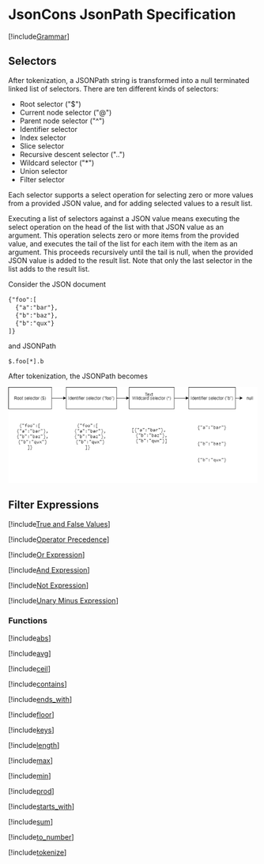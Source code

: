 # JsonCons JsonPath Specification

[!include[Grammar](./Grammar.md)]

## Selectors

After tokenization, a JSONPath string is transformed into a null terminated 
linked list of selectors. There are ten different kinds of selectors:

- Root selector ("$")
- Current node selector ("@")
- Parent node selector ("^")
- Identifier selector
- Index selector
- Slice selector
- Recursive descent selector ("..")
- Wildcard selector ("*")
- Union selector
- Filter selector

Each selector supports a select operation for selecting zero or more values 
from a provided JSON value, and for adding selected values to a result list.

Executing a list of selectors against a JSON value means executing 
the select operation on the head of the list with that JSON value 
as an argument. This operation selects zero or more items from the provided value, 
and executes the tail of the list for each item with the item as an argument.
This proceeds recursively until the tail is null, when the provided JSON
value is added to the result list. Note that only the last selector in the list
adds to the result list.

Consider the JSON document
```
{"foo":[
  {"a":"bar"},
  {"b":"baz"},
  {"b":"qux"}
]}
```
and JSONPath
```
$.foo[*].b 
```

After tokenization, the JSONPath becomes

![SelectorList](./images/SelectorList.png)

## Filter Expressions

[!include[True and False Values](./TrueAndFalseValues.md)]

[!include[Operator Precedence](./operators/OperatorPrecedence.md)]

[!include[Or Expression](./operators/or-expression.md)]

[!include[And Expression](./operators/and-expression.md)]

[!include[Not Expression](./operators/not-expression.md)]

[!include[Unary Minus Expression](./operators/unary-minus-expression.md)]

### Functions

[!include[abs](./functions/abs.md)]

[!include[avg](./functions/avg.md)]

[!include[ceil](./functions/ceil.md)]

[!include[contains](./functions/contains.md)]

[!include[ends_with](./functions/ends_with.md)]

[!include[floor](./functions/floor.md)]

[!include[keys](./functions/keys.md)]

[!include[length](./functions/length.md)]

[!include[max](./functions/max.md)]

[!include[min](./functions/min.md)]

[!include[prod](./functions/prod.md)]

[!include[starts_with](./functions/starts_with.md)]

[!include[sum](./functions/sum.md)]

[!include[to_number](./functions/to_number.md)]

[!include[tokenize](./functions/tokenize.md)]

